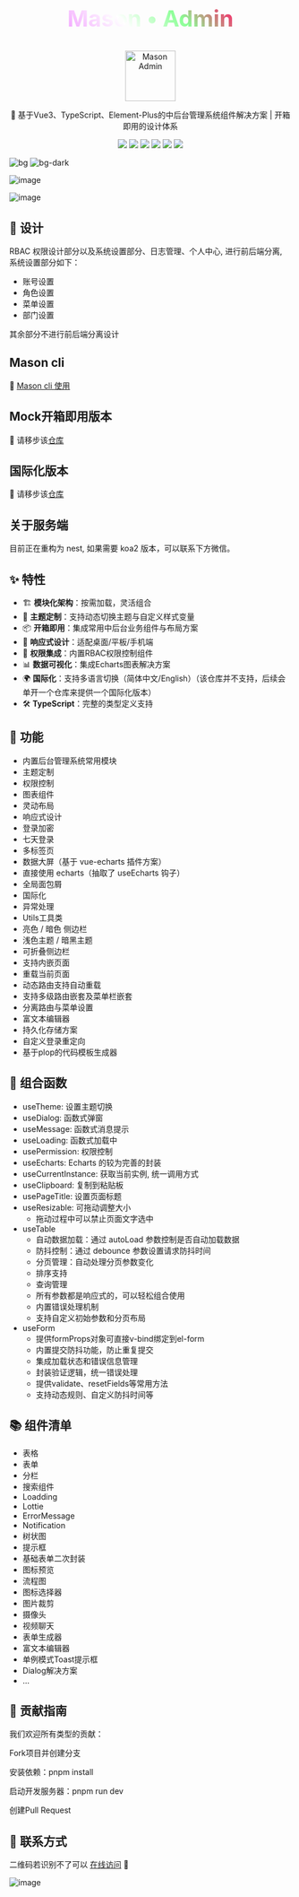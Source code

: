 <h2 align="center" style="font-size: 40px; font-weight: bold; background: linear-gradient(45deg, #ff1c68, #f3a8ff, #ffffff, #89ff94, #ff1c68, #f3a8ff); -webkit-background-clip: text; -webkit-text-fill-color: transparent;">Mason • Admin</h2>

<div align="center">
  <a href="https://github.com/ZRMYDYCG/Mason">
    <img src="/public/favicon.svg" alt="Mason Admin" width="90" class="logo" />
  </a>
</div>

<p align="center">🚀 基于Vue3、TypeScript、Element-Plus的中后台管理系统组件解决方案 | 开箱即用的设计体系</p>

<p align="center">
  <img src="https://img.shields.io/badge/Vue.js-3.4.21-green.svg?style=flat-square&logo=vue.js" />
  <img src="https://img.shields.io/badge/TypeScript-5.4.5-3178C6.svg?style=flat-square&logo=typescript" />
  <img src="https://img.shields.io/badge/Sass-1.75.0-CC6699.svg?style=flat-square&logo=sass" />
  <img src="https://img.shields.io/badge/Tailwind_CSS-4.0.15-06B6D4.svg?style=flat-square&logo=tailwind-css" />
  <img src="https://img.shields.io/badge/Vite-6.2.3-646CFF.svg?style=flat-square&logo=vite&logoColor=white" />
  <img src="https://img.shields.io/badge/Vitest-3.0.9-FCC72B.svg?style=flat-square&logo=vitest" />
</p>

<img src="/public/bg.png" alt="bg" />

<img src="/public/bg-dark.png" alt="bg-dark" />

![image](https://github.com/user-attachments/assets/374ad5e0-fac2-445e-834d-07c123b920a3)

![image](https://github.com/user-attachments/assets/28b21c76-9e03-41a1-9cca-bdff668b41fe)

## 🎇 设计

RBAC 权限设计部分以及系统设置部分、日志管理、个人中心, 进行前后端分离, 系统设置部分如下：

- 账号设置
- 角色设置
- 菜单设置
- 部门设置

其余部分不进行前后端分离设计

## Mason cli

🚀 [Mason cli 使用](https://github.com/ZRMYDYCG/Mason/blob/main/cli/README.md)

## Mock开箱即用版本

🚀 请移步该[仓库](https://github.com/ZRMYDYCG/Mason-Mock)

## 国际化版本

🚀 请移步该[仓库]()

## 关于服务端

目前正在重构为 nest, 如果需要 koa2 版本，可以联系下方微信。

## ✨ 特性

- 🏗 **模块化架构**：按需加载，灵活组合
- 🎨 **主题定制**：支持动态切换主题与自定义样式变量
- 📦 **开箱即用**：集成常用中后台业务组件与布局方案
- 📱 **响应式设计**：适配桌面/平板/手机端
- 🔐 **权限集成**：内置RBAC权限控制组件
- 📊 **数据可视化**：集成Echarts图表解决方案
- 🌍 **国际化**：支持多语言切换（简体中文/English）（该仓库并不支持，后续会单开一个仓库来提供一个国际化版本）
- 🛠 **TypeScript**：完整的类型定义支持

## 🦄 功能

- 内置后台管理系统常用模块
- 主题定制
- 权限控制
- 图表组件
- 灵动布局
- 响应式设计
- 登录加密
- 七天登录
- 多标签页
- 数据大屏（基于 vue-echarts 插件方案）
- 直接使用 echarts（抽取了 useEcharts 钩子）
- 全局面包屑
- 国际化
- 异常处理
- Utils工具类
- 亮色 / 暗色 侧边栏
- 浅色主题 / 暗黑主题
- 可折叠侧边栏
- 支持内嵌页面
- 重载当前页面
- 动态路由支持自动重载
- 支持多级路由嵌套及菜单栏嵌套
- 分离路由与菜单设置
- 富文本编辑器
- 持久化存储方案
- 自定义登录重定向
- 基于plop的代码模板生成器

## 🌿 组合函数

- useTheme: 设置主题切换
- useDialog: 函数式弹窗
- useMessage: 函数式消息提示
- useLoading: 函数式加载中
- usePermission: 权限控制
- useEcharts: Echarts 的较为完善的封装
- useCurrentInstance: 获取当前实例, 统一调用方式
- useClipboard: 复制到粘贴板
- usePageTitle: 设置页面标题
- useResizable: 可拖动调整大小
  - 拖动过程中可以禁止页面文字选中 
- useTable
  - 自动数据加载：通过 autoLoad 参数控制是否自动加载数据
  - 防抖控制：通过 debounce 参数设置请求防抖时间
  - 分页管理：自动处理分页参数变化
  - 排序支持
  - 查询管理
  - 所有参数都是响应式的，可以轻松组合使用
  - 内置错误处理机制
  - 支持自定义初始参数和分页布局
- useForm
  - 提供formProps对象可直接v-bind绑定到el-form
  - 内置提交防抖功能，防止重复提交
  - 集成加载状态和错误信息管理
  - 封装验证逻辑，统一错误处理
  - 提供validate、resetFields等常用方法
  - 支持动态规则、自定义防抖时间等

## 📚 组件清单

- 表格
- 表单
- 分栏
- 搜索组件
- Loadding
- Lottie
- ErrorMessage
- Notification
- 树状图
- 提示框
- 基础表单二次封装
- 图标预览
- 流程图
- 图标选择器
- 图片裁剪
- 摄像头
- 视频聊天
- 表单生成器
- 富文本编辑器
- 单例模式Toast提示框
- Dialog解决方案
- ...

## 🤝 贡献指南

我们欢迎所有类型的贡献：

Fork项目并创建分支

安装依赖：pnpm install

启动开发服务器：pnpm run dev

创建Pull Request

## 🌿 联系方式

二维码若识别不了可以 [在线访问](https://weixin-profile.mason-coder.online) 🚀

![image](https://github.com/user-attachments/assets/67f8cfeb-953c-4e1e-ae5a-8a2d7906bffb)



